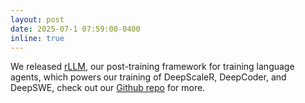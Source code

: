 ```yaml
---
layout: post
date: 2025-07-1 07:59:00-0400
inline: true
---
```


We released [rLLM](https://pretty-radio-b75.notion.site/rLLM-A-Framework-for-Post-Training-Language-Agents-21b81902c146819db63cd98a54ba5f31), our post-training framework for training language agents, which powers our training of DeepScaleR, DeepCoder, and DeepSWE, check out our [Github repo](https://github.com/rllm-org/rllm) for more.